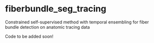 # fiberbundle_seg_tracing
Constrained self-supervised method with temporal ensembling for fiber bundle detection on anatomic tracing data

Code to be added soon!
